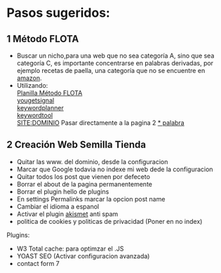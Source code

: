 # Pasos sugeridos:  

## 1 Método FLOTA  

* Buscar un nicho,para una web que no sea categoría A, sino que sea categoría C, es importante concentrarse en palabras derivadas, por ejemplo  recetas de paella, una categoría que no se encuentre en [amazon](http://amazon.com/).
* Utilizando:  
  [Planilla Método FLOTA](https://docs.google.com/spreadsheets/d/1l1SqfRLgYH0lFUiqozkInpMT7eDOlmuv7Uqx96RNdko/edit#gid=0)  
  [yougetsignal](https://www.yougetsignal.com/tools/web-sites-on-web-server/)  
  [keywordplanner](https://ads.google.com/aw/keywordplanner/home?ocid=535377071&euid=425912766&__u=3485568334&uscid=535377071&__c=7443788279&authuser=1)  
  [keywordtool](https://keywordtool.io/es)  
  [SITE:DOMINIO](https://www.google.com) Pasar directamente a la pagina 2
  [* palabra](https://www.google.com)  
  
## 2 Creación Web Semilla Tienda  

* Quitar las www. del dominio, desde la configuracion  
* Marcar que Google todavia no indexe mi web dede la configuracion  
* Quitar todos los post que vienen por defeceto  
* Borrar el about de la pagina permanentemente  
* Borrar el plugin hello de plugins  
* En settings Permalinks marcar la opcion post name
* Cambiar el idioma a espanol
* Activar el plugin [akismet](https://akismet.com/wordpress/) anti spam
* politica de cookies y politicas de privacidad (Poner en no index)

Plugins:

- W3 Total cache: para optimzar el .JS  
- YOAST SEO  (Activar configuracion avanzada)
- contact form 7
